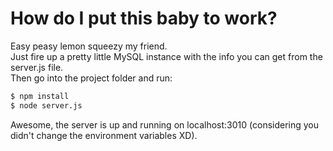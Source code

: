 # How do I put this baby to work?
Easy peasy lemon squeezy my friend.
<br>
Just fire up a pretty little MySQL instance with the info you can get from the server.js file.
<br>
Then go into the project folder and run:
```sh
$ npm install
$ node server.js
```
Awesome, the server is up and running on localhost:3010 (considering you didn't change the environment variables XD).
